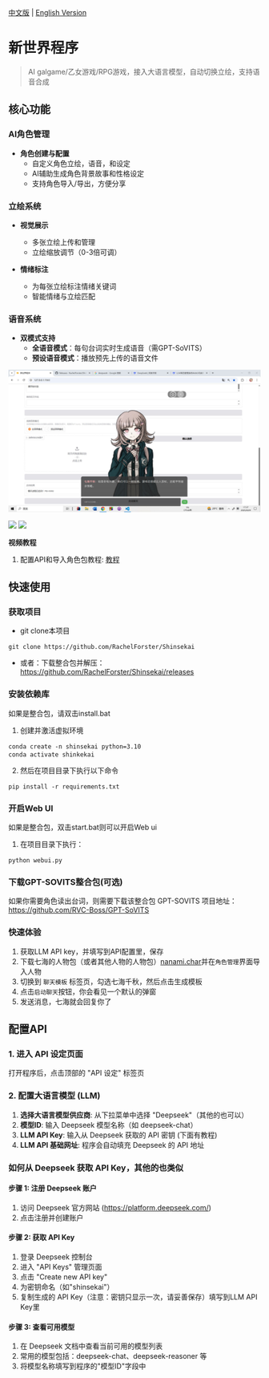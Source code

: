[中文版](README.md) | [English Version](docs/README_EN.md)

# 新世界程序

> AI galgame/乙女游戏/RPG游戏，接入大语言模型，自动切换立绘，支持语音合成

## 核心功能

### AI角色管理
- **角色创建与配置**
  - 自定义角色立绘，语音，和设定
  - AI辅助生成角色背景故事和性格设定
  - 支持角色导入/导出，方便分享

### 立绘系统
- **视觉展示**
  - 多张立绘上传和管理
  - 立绘缩放调节（0-3倍可调）

- **情绪标注**
  - 为每张立绘标注情绪关键词
  - 智能情绪与立绘匹配

### 语音系统
- **双模式支持**
  - **全语音模式**：每句台词实时生成语音（需GPT-SoVITS）
  - **预设语音模式**：播放预先上传的语音文件

![Wellerman-Uri](assets/present_example.png)

[![](https://img.shields.io/badge/-完整效果展示Ⅰ-EEE?logo=bilibili)](bilibili.com/video/BV1V4H7z5Ez7/)
[![](https://img.shields.io/badge/-完整效果展示Ⅱ-EEE?logo=bilibili)](https://www.bilibili.com/video/BV1Hp4y1c7TU/?share_source=copy_web&vd_source=4641a345db4563ba087d0ed0ba8bdf85)

**视频教程**
1. 配置API和导入角色包教程: [教程](bilibili.com/video/BV1V4H7z5Ez7/)

## 快速使用
### 获取项目
- git clone本项目
```
git clone https://github.com/RachelForster/Shinsekai
```
- 或者：下载整合包并解压：https://github.com/RachelForster/Shinsekai/releases 

### 安装依赖库
如果是整合包，请双击install.bat
1. 创建并激活虚拟环境  
```
conda create -n shinsekai python=3.10
conda activate shinkekai
```
2. 然后在项目目录下执行以下命令  
```
pip install -r requirements.txt
```
### 开启Web UI
如果是整合包，双击start.bat则可以开启Web ui
1. 在项目目录下执行：
```
python webui.py
```

### 下载GPT-SOVITS整合包(可选)  
如果你需要角色读出台词，则需要下载该整合包
GPT-SOVITS 项目地址：https://github.com/RVC-Boss/GPT-SoVITS

### 快速体验
1. 获取LLM API key，并填写到API配置里，保存
2. 下载七海的人物包（或者其他人物的人物包）[nanami.char](https://github.com/RachelForster/Shinsekai/releases/download/v1.0.4/nanami.char)并在``角色管理``界面导入人物
3. 切换到 ``聊天模板`` 标签页，勾选七海千秋，然后点击生成模板
4. 点击``启动聊天``按钮，你会看见一个默认的弹窗
5. 发送消息，七海就会回复你了

## 配置API
### 1. 进入 API 设定页面
打开程序后，点击顶部的 "API 设定" 标签页

### 2. 配置大语言模型 (LLM)
1. **选择大语言模型供应商**: 从下拉菜单中选择 "Deepseek"（其他的也可以）
2. **模型ID**: 输入 Deepseek 模型名称（如 deepseek-chat）
3. **LLM API Key**: 输入从 Deepseek 获取的 API 密钥 (下面有教程)
4. **LLM API 基础网址**: 程序会自动填充 Deepseek 的 API 地址

### 如何从 Deepseek 获取 API Key，其他的也类似
#### 步骤 1: 注册 Deepseek 账户
1. 访问 Deepseek 官方网站 (https://platform.deepseek.com/)
2. 点击注册并创建账户
#### 步骤 2: 获取 API Key
1. 登录 Deepseek 控制台
2. 进入 "API Keys" 管理页面
3. 点击 "Create new API key"
4. 为密钥命名（如"shinsekai"）
5. 复制生成的 API Key（注意：密钥只显示一次，请妥善保存）填写到LLM API Key里
#### 步骤 3: 查看可用模型
1. 在 Deepseek 文档中查看当前可用的模型列表
2. 常用的模型包括：deepseek-chat、deepseek-reasoner 等
3. 将模型名称填写到程序的"模型ID"字段中